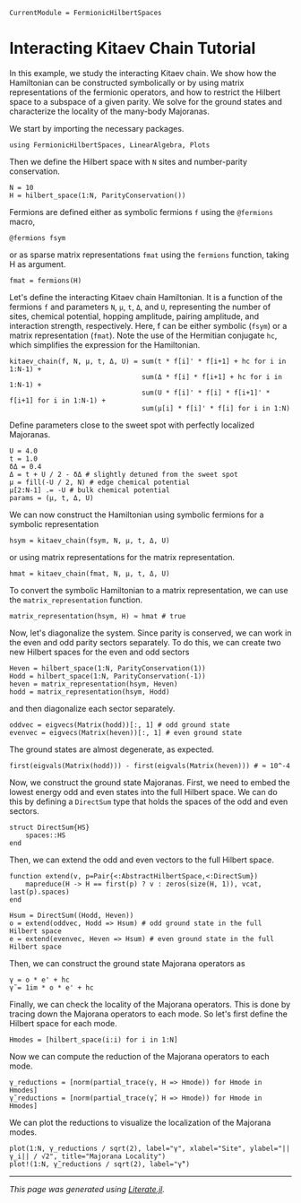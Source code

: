 ```@meta
CurrentModule = FermionicHilbertSpaces
```

# Interacting Kitaev Chain Tutorial

In this example, we study the interacting Kitaev chain.
We show how the Hamiltonian can be constructed symbolically or by using matrix representations of the fermionic operators, and how to restrict the Hilbert space to a subspace of a given parity.
We solve for the ground states and characterize the locality of the many-body Majoranas.

We start by importing the necessary packages.

````@example kitaev_chain
using FermionicHilbertSpaces, LinearAlgebra, Plots
````

Then we define the Hilbert space with `N` sites and number-parity conservation.

````@example kitaev_chain
N = 10
H = hilbert_space(1:N, ParityConservation())
````

Fermions are defined either as symbolic fermions `f` using the `@fermions` macro,

````@example kitaev_chain
@fermions fsym
````

or as sparse matrix representations `fmat` using the `fermions` function, taking H as argument.

````@example kitaev_chain
fmat = fermions(H)
````

Let's define the interacting Kitaev chain Hamiltonian.
It is a function of the fermions `f` and parameters `N`, `μ`, `t`, `Δ`, and `U`,
representing the number of sites, chemical potential, hopping amplitude, pairing amplitude, and interaction strength, respectively.
Here, f can be either symbolic (`fsym`) or a matrix representation (`fmat`).
Note the use of the Hermitian conjugate `hc`, which simplifies the expression for the Hamiltonian.

````@example kitaev_chain
kitaev_chain(f, N, μ, t, Δ, U) = sum(t * f[i]' * f[i+1] + hc for i in 1:N-1) +
                                 sum(Δ * f[i] * f[i+1] + hc for i in 1:N-1) +
                                 sum(U * f[i]' * f[i] * f[i+1]' * f[i+1] for i in 1:N-1) +
                                 sum(μ[i] * f[i]' * f[i] for i in 1:N)
````

Define parameters close to the sweet spot with perfectly localized Majoranas.

````@example kitaev_chain
U = 4.0
t = 1.0
δΔ = 0.4
Δ = t + U / 2 - δΔ # slightly detuned from the sweet spot
μ = fill(-U / 2, N) # edge chemical potential
μ[2:N-1] .= -U # bulk chemical potential
params = (μ, t, Δ, U)
````

We can now construct the Hamiltonian using symbolic fermions for a symbolic representation

````@example kitaev_chain
hsym = kitaev_chain(fsym, N, μ, t, Δ, U)
````

or using matrix representations for the matrix representation.

````@example kitaev_chain
hmat = kitaev_chain(fmat, N, μ, t, Δ, U)
````

To convert the symbolic Hamiltonian to a matrix representation, we can use the `matrix_representation` function.

````@example kitaev_chain
matrix_representation(hsym, H) ≈ hmat # true
````

Now, let's diagonalize the system.
Since parity is conserved, we can work in the even and odd parity sectors separately.
To do this, we can create two new Hilbert spaces for the even and odd sectors

````@example kitaev_chain
Heven = hilbert_space(1:N, ParityConservation(1))
Hodd = hilbert_space(1:N, ParityConservation(-1))
heven = matrix_representation(hsym, Heven)
hodd = matrix_representation(hsym, Hodd)
````

and then diagonalize each sector separately.

````@example kitaev_chain
oddvec = eigvecs(Matrix(hodd))[:, 1] # odd ground state
evenvec = eigvecs(Matrix(heven))[:, 1] # even ground state
````

The ground states are almost degenerate, as expected.

````@example kitaev_chain
first(eigvals(Matrix(hodd))) - first(eigvals(Matrix(heven))) # ≈ 10^-4
````

Now, we construct the ground state Majoranas.
First, we need to embed the lowest energy odd and even states into the full Hilbert space.
We can do this by defining a `DirectSum` type that holds the spaces of the odd and even sectors.

````@example kitaev_chain
struct DirectSum{HS}
    spaces::HS
end
````

Then, we can extend the odd and even vectors to the full Hilbert space.

````@example kitaev_chain
function extend(v, p=Pair{<:AbstractHilbertSpace,<:DirectSum})
    mapreduce(H -> H == first(p) ? v : zeros(size(H, 1)), vcat, last(p).spaces)
end

Hsum = DirectSum((Hodd, Heven))
o = extend(oddvec, Hodd => Hsum) # odd ground state in the full Hilbert space
e = extend(evenvec, Heven => Hsum) # even ground state in the full Hilbert space
````

Then, we can construct the ground state Majorana operators as

````@example kitaev_chain
γ = o * e' + hc
γ̃ = 1im * o * e' + hc
````

Finally, we can check the locality of the Majorana operators.
This is done by tracing down the Majorana operators to each mode.
So let's first define the Hilbert space for each mode.

````@example kitaev_chain
Hmodes = [hilbert_space(i:i) for i in 1:N]
````

Now we can compute the reduction of the Majorana operators to each mode.

````@example kitaev_chain
γ_reductions = [norm(partial_trace(γ, H => Hmode)) for Hmode in Hmodes]
γ̃_reductions = [norm(partial_trace(γ̃, H => Hmode)) for Hmode in Hmodes]
````

We can plot the reductions to visualize the localization of the Majorana modes.

````@example kitaev_chain
plot(1:N, γ_reductions / sqrt(2), label="γ", xlabel="Site", ylabel="||γ_i|| / √2", title="Majorana Locality")
plot!(1:N, γ̃_reductions / sqrt(2), label="γ̃")
````

---

*This page was generated using [Literate.jl](https://github.com/fredrikekre/Literate.jl).*

